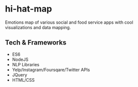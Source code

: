 # hi-hat-map
Emotions map of various social and food service apps with cool visualizations and data mapping.

## Tech & Frameworks
* ES6
* NodeJS
* NLP Libraries
* Yelp/Instagram/Foursqare/Twitter APIs
* JQuery
* HTML/CSS
